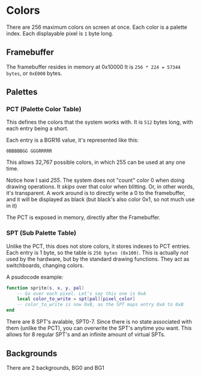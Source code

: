 # Colors
There are 256 maximum colors on screen at once. Each color is a palette index.
Each displayable pixel is `1` byte long.

## Framebuffer
The framebuffer resides in memory at 0x10000
It is `256 * 224 = 57344 bytes`, or `0xE000` bytes.

## Palettes

### PCT (Palette Color Table)
This defines the colors that the system works with.
It is `512` bytes long, with each entry being a short.

Each entry is a BGR16 value, it's represented like this:

`0BBBBBGG GGGRRRRR`

This allows 32,767 possible colors, in which 255 can be used at any one time.

Notice how I said *255*. The system does not "count" color 0 when doing drawing operations. It _skips_ over that color when blitting. Or, in other words, it's transparent. A work around is to directly write a 0 to the framebuffer, and it will be displayed as black (but black's also color 0x1, so not much use in it)

The PCT is exposed in memory, directly after the Framebuffer.

### SPT (Sub Palette Table)
Unlike the PCT, this does not store colors, it stores indexes to PCT entries. Each entry is 1 byte, so the table is `256 bytes (0x100)`.
This is actually _not_ used by the hardware, but by the standard drawing functions.
They act as switchboards, changing colors.

A psudocode example:
```lua
function sprite(s, x, y, pal)
    -- Go over each pixel. Let's say this one is 0xA
    local color_to_write = spt[pal][pixel_color]
    -- color_to_write is now 0xB, as the SPT maps entry 0xA to 0xB
end
```
There are 8 SPT's avalable, SPT0-7. Since there is no state associated with them (unlike the PCT), you can overwrite the SPT's anytime you want. This allows for 8 regular SPT's and an infinite amount of virtual SPTs.

## Backgrounds
There are 2 backgrounds, BG0 and BG1
